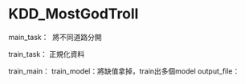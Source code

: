 # KDD_MostGodTroll
main_task：
  將不同道路分開

train_task：
  正規化資料

train_main：
  train_model：將缺值拿掉，train出多個model
  output_file：
